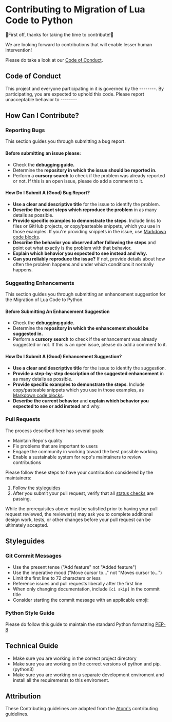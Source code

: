 # Contributing to Migration of Lua Code to Python
:clap:First off, thanks for taking the time to contribute!:clap:

We are looking forward to contributions that will enable lesser human intervention!

Please do take a look at our [Code of Conduct](#code-of-conduct).


## Code of Conduct

This project and everyone participating in it is governed by the --------. By participating, you are expected to uphold this code. Please report unacceptable behavior to --------


## How Can I Contribute?

### Reporting Bugs

This section guides you through submitting a bug report.
#### Before submitting an issue please:
* Check the **debugging guide.**
* Determine the **repository in which the issue should be reported in.**
* Perform a **cursory search** to check if the problem was already reported or not. If this is an open issue, please do add a comment to it.

#### How Do I Submit A (Good) Bug Report?
* **Use a clear and descriptive title** for the issue to identify the problem.
* **Describe the exact steps which reproduce the problem** in as many details as possible. 
* **Provide specific examples to demonstrate the steps**. Include links to files or GitHub projects, or copy/pasteable snippets, which you use in those examples. If you're providing snippets in the issue, use [Markdown code blocks](https://help.github.com/articles/markdown-basics/#multiple-lines).
* **Describe the behavior you observed after following the steps** and point out what exactly is the problem with that behavior.
* **Explain which behavior you expected to see instead and why.**
* **Can you reliably reproduce the issue?** If not, provide details about how often the problem happens and under which conditions it normally happens.

### Suggesting Enhancements

This section guides you through submitting an enhancement suggestion for the Migration of Lua Code to Python.

#### Before Submitting An Enhancement Suggestion
* Check the **debugging guide.**
* Determine the **repository in which the enhancement should be suggested in.**
* Perform a **cursory search** to check if the enhancement was already suggested or not. If this is an open issue, please do add a comment to it.

#### How Do I Submit A (Good) Enhancement Suggestion? 
* **Use a clear and descriptive title** for the issue to identify the suggestion.
* **Provide a step-by-step description of the suggested enhancement** in as many details as possible.
* **Provide specific examples to demonstrate the steps**. Include copy/pasteable snippets which you use in those examples, as [Markdown code blocks](https://help.github.com/articles/markdown-basics/#multiple-lines).
* **Describe the current behavior** and **explain which behavior you expected to see or add instead** and why.

### Pull Requests

The process described here has several goals:

- Maintain Repo's quality
- Fix problems that are important to users
- Engage the community in working toward the best possible working.
- Enable a sustainable system for repo's maintainers to review contributions

Please follow these steps to have your contribution considered by the maintainers:

1. Follow the [styleguides](#styleguides)
2. After you submit your pull request, verify that all [status checks](https://help.github.com/articles/about-status-checks/) are passing. 

While the prerequisites above must be satisfied prior to having your pull request reviewed, the reviewer(s) may ask you to complete additional design work, tests, or other changes before your pull request can be ultimately accepted.

## Styleguides
### Git Commit Messages
* Use the present tense ("Add feature" not "Added feature")
* Use the imperative mood ("Move cursor to..." not "Moves cursor to...")
* Limit the first line to 72 characters or less
* Reference issues and pull requests liberally after the first line
* When only changing documentation, include `[ci skip]` in the commit title
* Consider starting the commit message with an applicable emoji:

### Python Style Guide
Please do follow this guide to maintain the standard Python formatting [PEP-8](https://peps.python.org/pep-0008/)


## Technical Guide
* Make sure you are working in the correct project directory
* Make sure you are working on the correct versions of python and pip.(python3)
* Make sure you are working on a separate development enviroment and install all the requirements to this enviroment.

## Attribution

These Contributing guidelines are adapted from the [Atom's][homepage] contributing guidelines.

[homepage]: https://github.com/atom/atom/blob/master/CONTRIBUTING.md
